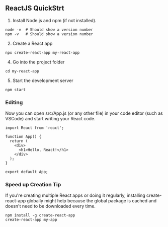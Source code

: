 ## ReactJS QuickStrt

1. Install Node.js and npm (if not installed).
```
node -v  # Should show a version number
npm -v   # Should show a version number
```

2. Create a React app
```
npx create-react-app my-react-app
```

4. Go into the project folder
```
cd my-react-app
```

5. Start the development server
```
npm start
```

### Editing
Now you can open src/App.js (or any other file) in your code editor (such as VSCode) and start writing your React code.
```
import React from 'react';

function App() {
  return (
    <div>
      <h1>Hello, React!</h1>
    </div>
  );
}

export default App;
```

### Speed up Creation Tip
If you're creating multiple React apps or doing it regularly, installing create-react-app globally might help because the global package is cached and doesn't need to be downloaded every time.

```
npm install -g create-react-app
create-react-app my-app
```

